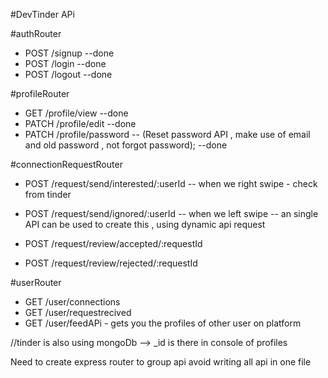 #DevTinder APi

#authRouter
- POST /signup --done
- POST /login  --done
- POST /logout --done


#profileRouter
- GET /profile/view  --done
- PATCH /profile/edit  --done 
- PATCH /profile/password  -- (Reset password API , make use of email and old password , not forgot password); --done



#connectionRequestRouter
- POST /request/send/interested/:userId -- when we right swipe - check from tinder 
- POST /request/send/ignored/:userId  -- when we left swipe
 -- an single API can be used to create this , using dynamic api request 


- POST /request/review/accepted/:requestId 
- POST /request/review/rejected/:requestId

#userRouter
- GET /user/connections
- GET /user/requestrecived
- GET /user/feedAPi - gets you the profiles of other user on platform

//tinder is also using mongoDb --> _id is there in console of profiles


Need to create express router to group api 
avoid writing all api in one file

 